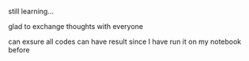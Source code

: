 still learning...

glad to exchange thoughts with everyone

can exsure all codes can have result since I have run it on my notebook before
